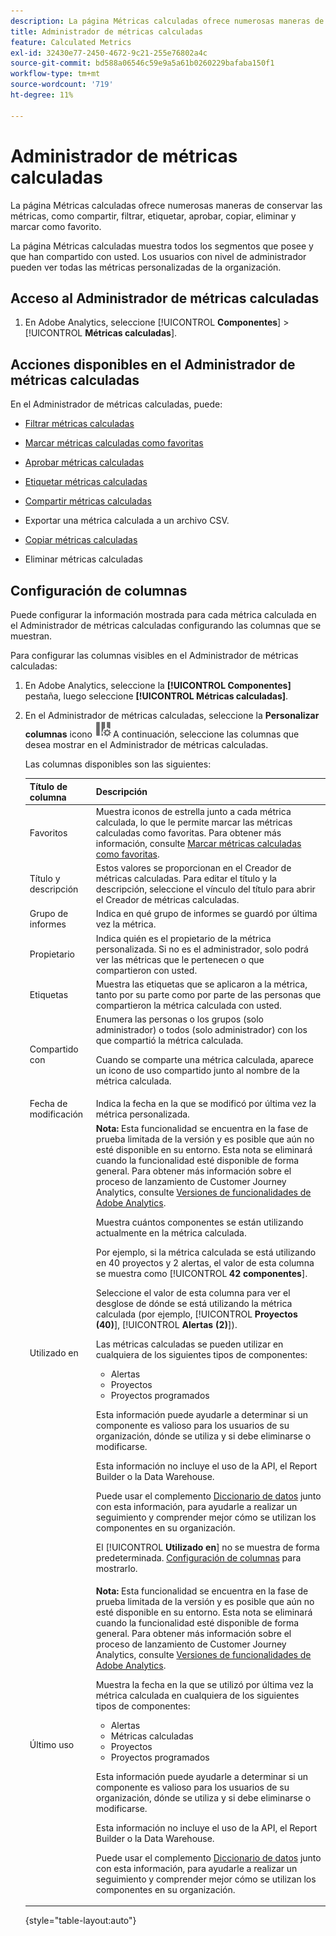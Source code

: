 ```yaml
---
description: La página Métricas calculadas ofrece numerosas maneras de conservar las métricas, como compartir, filtrar, etiquetar, aprobar, copiar, eliminar y marcar como favorito.
title: Administrador de métricas calculadas
feature: Calculated Metrics
exl-id: 32430e77-2450-4672-9c21-255e76802a4c
source-git-commit: bd588a06546c59e9a5a61b0260229bafaba150f1
workflow-type: tm+mt
source-wordcount: '719'
ht-degree: 11%

---
```


# Administrador de métricas calculadas

La página Métricas calculadas ofrece numerosas maneras de conservar las métricas, como compartir, filtrar, etiquetar, aprobar, copiar, eliminar y marcar como favorito.

La página Métricas calculadas muestra todos los segmentos que posee y que han compartido con usted. Los usuarios con nivel de administrador pueden ver todas las métricas personalizadas de la organización.

<!-- add screenshot -->

## Acceso al Administrador de métricas calculadas

1. En Adobe Analytics, seleccione [!UICONTROL **Componentes**] > [!UICONTROL **Métricas calculadas**].

## Acciones disponibles en el Administrador de métricas calculadas

En el Administrador de métricas calculadas, puede:

* [Filtrar métricas calculadas](/help/components/c-calcmetrics/c-workflow/cm-workflow/cm-filter.md)

* [Marcar métricas calculadas como favoritas](/help/components/c-calcmetrics/c-workflow/cm-workflow/cm-favorite.md)

* [Aprobar métricas calculadas](/help/components/c-calcmetrics/c-workflow/cm-workflow/cm-approving.md)

* [Etiquetar métricas calculadas](/help/components/c-calcmetrics/c-workflow/cm-workflow/cm-tagging.md)

* [Compartir métricas calculadas](/help/components/c-calcmetrics/c-workflow/cm-workflow/cm-sharing.md)

* Exportar una métrica calculada a un archivo CSV.

* [Copiar métricas calculadas](/help/components/c-calcmetrics/c-workflow/cm-workflow/cm-copy.md)

* Eliminar métricas calculadas

## Configuración de columnas

Puede configurar la información mostrada para cada métrica calculada en el Administrador de métricas calculadas configurando las columnas que se muestran.

Para configurar las columnas visibles en el Administrador de métricas calculadas:

1. En Adobe Analytics, seleccione la **[!UICONTROL Componentes]** pestaña, luego seleccione **[!UICONTROL Métricas calculadas]**.

1. En el Administrador de métricas calculadas, seleccione la **Personalizar columnas** icono ![Icono Personalizar columnas](assets/customize-columns-icon.png)A continuación, seleccione las columnas que desea mostrar en el Administrador de métricas calculadas.

   Las columnas disponibles son las siguientes:

   | Título de columna | Descripción |
   |---|---|
   | Favoritos | Muestra iconos de estrella junto a cada métrica calculada, lo que le permite marcar las métricas calculadas como favoritas. Para obtener más información, consulte [Marcar métricas calculadas como favoritas](/help/components/c-calcmetrics/c-workflow/cm-workflow/cm-favorite.md). |
   | Título y descripción | Estos valores se proporcionan en el Creador de métricas calculadas. Para editar el título y la descripción, seleccione el vínculo del título para abrir el Creador de métricas calculadas. |
   | Grupo de informes | Indica en qué grupo de informes se guardó por última vez la métrica. |
   | Propietario | Indica quién es el propietario de la métrica personalizada. Si no es el administrador, solo podrá ver las métricas que le pertenecen o que compartieron con usted. |
   | Etiquetas | Muestra las etiquetas que se aplicaron a la métrica, tanto por su parte como por parte de las personas que compartieron la métrica calculada con usted. |
   | Compartido con | Enumera las personas o los grupos (solo administrador) o todos (solo administrador) con los que compartió la métrica calculada. <p>Cuando se comparte una métrica calculada, aparece un icono de uso compartido junto al nombre de la métrica calculada.</p> |
   | Fecha de modificación | Indica la fecha en la que se modificó por última vez la métrica personalizada. |
   | Utilizado en | **Nota:** Esta funcionalidad se encuentra en la fase de prueba limitada de la versión y es posible que aún no esté disponible en su entorno. Esta nota se eliminará cuando la funcionalidad esté disponible de forma general. Para obtener más información sobre el proceso de lanzamiento de Customer Journey Analytics, consulte [Versiones de funcionalidades de Adobe Analytics](/help/release-notes/releases.md).<p>Muestra cuántos componentes se están utilizando actualmente en la métrica calculada. <p>Por ejemplo, si la métrica calculada se está utilizando en 40 proyectos y 2 alertas, el valor de esta columna se muestra como [!UICONTROL **42 componentes**].</p> <p>Seleccione el valor de esta columna para ver el desglose de dónde se está utilizando la métrica calculada (por ejemplo, [!UICONTROL **Proyectos (40)**], [!UICONTROL **Alertas (2)**]).</p><p>Las métricas calculadas se pueden utilizar en cualquiera de los siguientes tipos de componentes:</p> <ul><li>Alertas</li><li>Proyectos</li><li>Proyectos programados</li></ul><p>Esta información puede ayudarle a determinar si un componente es valioso para los usuarios de su organización, dónde se utiliza y si debe eliminarse o modificarse.</p><p>Esta información no incluye el uso de la API, el Report Builder o la Data Warehouse.</p><p>Puede usar el complemento [Diccionario de datos](/help/analyze/analysis-workspace/components/data-dictionary/data-dictionary-overview.md) junto con esta información, para ayudarle a realizar un seguimiento y comprender mejor cómo se utilizan los componentes en su organización.</p><p>El [!UICONTROL **Utilizado en**] no se muestra de forma predeterminada. [Configuración de columnas](#configure-columns) para mostrarlo.</p> |
   | Último uso | **Nota:** Esta funcionalidad se encuentra en la fase de prueba limitada de la versión y es posible que aún no esté disponible en su entorno. Esta nota se eliminará cuando la funcionalidad esté disponible de forma general. Para obtener más información sobre el proceso de lanzamiento de Customer Journey Analytics, consulte [Versiones de funcionalidades de Adobe Analytics](/help/release-notes/releases.md).<p>Muestra la fecha en la que se utilizó por última vez la métrica calculada en cualquiera de los siguientes tipos de componentes:</p> <ul><li>Alertas</li><li>Métricas calculadas </li><li>Proyectos</li><li>Proyectos programados</li></ul> <p>Esta información puede ayudarle a determinar si un componente es valioso para los usuarios de su organización, dónde se utiliza y si debe eliminarse o modificarse.</p><p>Esta información no incluye el uso de la API, el Report Builder o la Data Warehouse.</p><p>Puede usar el complemento [Diccionario de datos](/help/analyze/analysis-workspace/components/data-dictionary/data-dictionary-overview.md) junto con esta información, para ayudarle a realizar un seguimiento y comprender mejor cómo se utilizan los componentes en su organización. |

   {style="table-layout:auto"}
